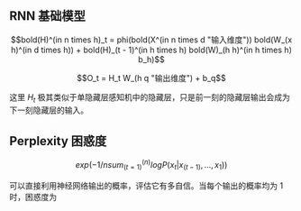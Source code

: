 ## RNN 基础模型

$$bold(H)^(in n times h)_t = phi(bold(X^(in n times d "输入维度")) bold(W_(x h)^(in d times h)) + bold(H)_(t - 1)^(in h times h) bold(W)_(h h)^(in h times h) b_h)$$

$$O_t = H_t W_(h q "输出维度") + b_q$$

这里 $H_t$ 极其类似于单隐藏层感知机中的隐藏层，只是前一刻的隐藏层输出会成为下一刻隐藏层的输入。

## Perplexity 困惑度

$$exp(- 1 / n sum_(t = 1)^(n) log P(x_t | x_(t - 1), ..., x_1))$$

可以直接利用神经网络输出的概率，评估它有多自信。当每个输出的概率均为 $1$ 时，困惑度为 